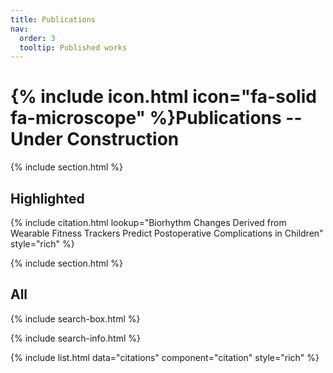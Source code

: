 ```yaml
---
title: Publications
nav:
  order: 3
  tooltip: Published works
---
```


# {% include icon.html icon="fa-solid fa-microscope" %}Publications -- Under Construction



{% include section.html %}

## Highlighted

{% include citation.html lookup="Biorhythm Changes Derived from Wearable Fitness Trackers Predict Postoperative Complications in Children" style="rich" %}

{% include section.html %}

## All

{% include search-box.html %}

{% include search-info.html %}

{% include list.html data="citations" component="citation" style="rich" %}
